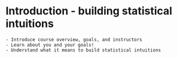 # Introduction - building statistical intuitions

```{topic} Learning Objectives
- Introduce course overview, goals, and instructors
- Learn about you and your goals!
- Understand what it means to build statistical intuitions
```

```{topic} Readings
```

```{topic} Resources
```
